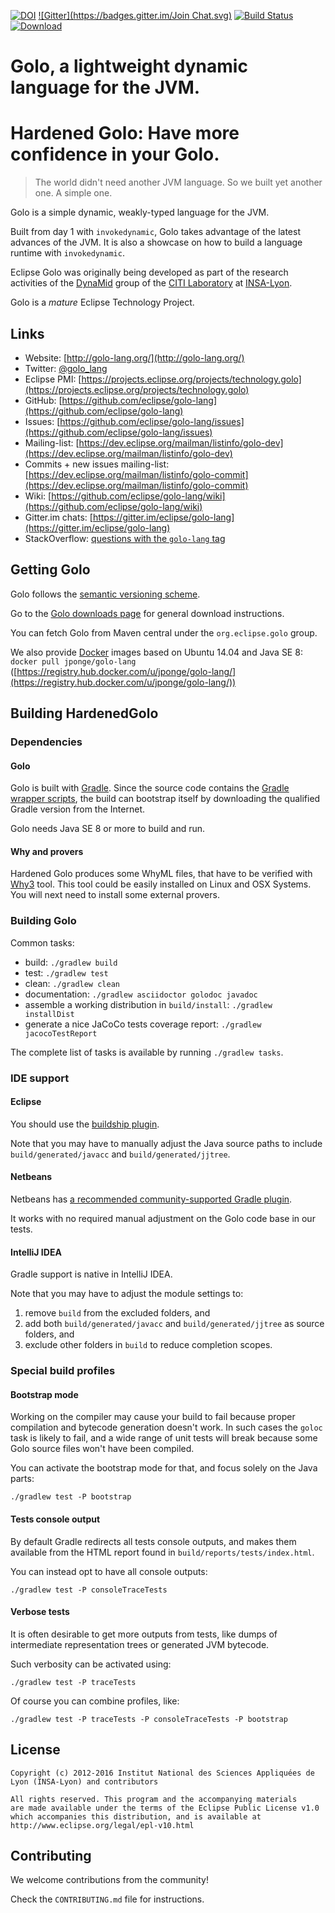 [![DOI](https://zenodo.org/badge/doi/10.5281/zenodo.16110.svg)](http://dx.doi.org/10.5281/zenodo.16110)
[![Gitter](https://badges.gitter.im/Join Chat.svg)](https://gitter.im/eclipse/golo-lang?utm_source=badge&utm_medium=badge&utm_campaign=pr-badge&utm_content=badge)
[![Build Status](https://travis-ci.org/eclipse/golo-lang.svg?branch=master)](https://travis-ci.org/eclipse/golo-lang)
[ ![Download](https://api.bintray.com/packages/golo-lang/downloads/distributions/images/download.svg) ](https://bintray.com/golo-lang/downloads/distributions/_latestVersion)

# Golo, a lightweight dynamic language for the JVM.
# Hardened Golo: Have more confidence in your Golo.

> The world didn't need another JVM language.
> So we built yet another one.  A simple one.

Golo is a simple dynamic, weakly-typed language for the JVM.

Built from day 1 with `invokedynamic`, Golo takes advantage of the latest advances of
the JVM. It is also a showcase on how to build a language runtime with `invokedynamic`.

Eclipse Golo was originally being developed as part of the research activities of the
[DynaMid](http://dynamid.citi-lab.fr/) group of the
[CITI Laboratory](http://www.citi-lab.fr/) at
[INSA-Lyon](http://www.insa-lyon.fr/).

Golo is a _mature_ Eclipse Technology Project.

## Links

* Website: [http://golo-lang.org/](http://golo-lang.org/)
* Twitter: [@golo_lang](https://twitter.com/golo_lang)
* Eclipse PMI: [https://projects.eclipse.org/projects/technology.golo](https://projects.eclipse.org/projects/technology.golo)
* GitHub: [https://github.com/eclipse/golo-lang](https://github.com/eclipse/golo-lang)
* Issues: [https://github.com/eclipse/golo-lang/issues](https://github.com/eclipse/golo-lang/issues)
* Mailing-list: [https://dev.eclipse.org/mailman/listinfo/golo-dev](https://dev.eclipse.org/mailman/listinfo/golo-dev)
* Commits + new issues mailing-list: [https://dev.eclipse.org/mailman/listinfo/golo-commit](https://dev.eclipse.org/mailman/listinfo/golo-commit)
* Wiki: [https://github.com/eclipse/golo-lang/wiki](https://github.com/eclipse/golo-lang/wiki)
* Gitter.im chats: [https://gitter.im/eclipse/golo-lang](https://gitter.im/eclipse/golo-lang)
* StackOverflow: [questions with the `golo-lang` tag](http://stackoverflow.com/questions/tagged/golo-lang)

## Getting Golo

Golo follows the [semantic versioning scheme](http://semver.org).

Go to the [Golo downloads page](http://golo-lang.org/download/) for general download instructions.

You can fetch Golo from Maven central under the `org.eclipse.golo` group.

We also provide [Docker](http://docker.com/) images based on Ubuntu 14.04 and Java SE 8:
`docker pull jponge/golo-lang` ([https://registry.hub.docker.com/u/jponge/golo-lang/](https://registry.hub.docker.com/u/jponge/golo-lang/))

## Building HardenedGolo

### Dependencies

#### Golo

Golo is built with [Gradle](https://gradle.org).
Since the source code contains the [Gradle wrapper scripts](https://docs.gradle.org/current/userguide/gradle_wrapper.html),
the build can bootstrap itself by downloading the qualified Gradle version from the Internet.

Golo needs Java SE 8 or more to build and run.

#### Why and provers

Hardened Golo produces some WhyML files, that have to be verified with [Why3](http://why3.lri.fr/) tool. This tool could be easily installed on Linux and OSX Systems. You will next need to install some external provers.

### Building Golo

Common tasks:

* build: `./gradlew build`
* test: `./gradlew test`
* clean: `./gradlew clean`
* documentation: `./gradlew asciidoctor golodoc javadoc`
* assemble a working distribution in `build/install`: `./gradlew installDist`
* generate a nice JaCoCo tests coverage report: `./gradlew jacocoTestReport`

The complete list of tasks is available by running `./gradlew tasks`.

### IDE support

#### Eclipse

You should use the [buildship plugin](https://projects.eclipse.org/projects/tools.buildship).

Note that you may have to manually adjust the Java source paths to include `build/generated/javacc`
and `build/generated/jjtree`.

#### Netbeans

Netbeans has
[a recommended community-supported Gradle plugin](https://github.com/kelemen/netbeans-gradle-project).

It works with no required manual adjustment on the Golo code base in our tests.

#### IntelliJ IDEA

Gradle support is native in IntelliJ IDEA.

Note that you may have to adjust the module settings to:

1. remove `build` from the excluded folders, and
2. add both `build/generated/javacc` and `build/generated/jjtree` as source folders, and
3. exclude other folders in `build` to reduce completion scopes.

### Special build profiles

#### Bootstrap mode

Working on the compiler may cause your build to fail because proper compilation and bytecode
generation doesn't work. In such cases the `goloc` task is likely to fail, and a wide range of unit tests
will break because some Golo source files won't have been compiled.

You can activate the bootstrap mode for that, and focus solely on the Java parts:

    ./gradlew test -P bootstrap

#### Tests console output

By default Gradle redirects all tests console outputs, and makes them available from the HTML report
found in `build/reports/tests/index.html`.

You can instead opt to have all console outputs:

    ./gradlew test -P consoleTraceTests

#### Verbose tests

It is often desirable to get more outputs from tests, like dumps of intermediate representation
trees or generated JVM bytecode.

Such verbosity can be activated using:

    ./gradlew test -P traceTests

Of course you can combine profiles, like:

    ./gradlew test -P traceTests -P consoleTraceTests -P bootstrap

## License

    Copyright (c) 2012-2016 Institut National des Sciences Appliquées de Lyon (INSA-Lyon) and contributors

    All rights reserved. This program and the accompanying materials
    are made available under the terms of the Eclipse Public License v1.0
    which accompanies this distribution, and is available at
    http://www.eclipse.org/legal/epl-v10.html

## Contributing

We welcome contributions from the community!

Check the `CONTRIBUTING.md` file for instructions.
